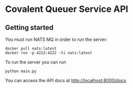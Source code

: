 # Covalent Queuer Service API

## Getting started 

You must run NATS MQ in order to run the server:

```shell
docker pull nats:latest
docker run -p 4222:4222 -ti nats:latest
```

To run the server you can run
```shell
python main.py
```

You can access the API docs at [http://localhost:8000/docs](http://localhost:8000/docs)

